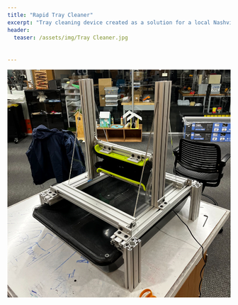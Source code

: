```yaml
---
title: "Rapid Tray Cleaner"
excerpt: "Tray cleaning device created as a solution for a local Nashville company"
header:
  teaser: /assets/img/Tray Cleaner.jpg

  
---
```


<img src="/assets/img/Tray Cleaner.jpg" alt="Philip Butcher" style="width:1000px;"/>
